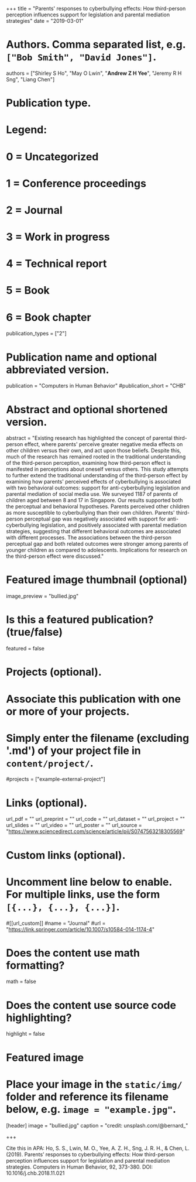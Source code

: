 +++
title = "Parents' responses to cyberbullying effects: How third-person perception influences support for legislation and parental mediation strategies"
date = "2019-03-01"

# Authors. Comma separated list, e.g. `["Bob Smith", "David Jones"]`.

authors = ["Shirley S Ho", "May O Lwin", "**Andrew Z H Yee**", "Jeremy R H Sng", "Liang Chen"]

# Publication type.
# Legend:
# 0 = Uncategorized
# 1 = Conference proceedings
# 2 = Journal
# 3 = Work in progress
# 4 = Technical report
# 5 = Book
# 6 = Book chapter
publication_types = ["2"]

# Publication name and optional abbreviated version.
publication = "Computers in Human Behavior"
#publication_short = "CHB"

# Abstract and optional shortened version.

abstract = "Existing research has highlighted the concept of parental third-person effect, where parents' perceive greater negative media effects on other children versus their own, and act upon those beliefs. Despite this, much of the research has remained rooted in the traditional understanding of the third-person perception, examining how third-person effect is manifested in perceptions about oneself versus others. This study attempts to further extend the traditional understanding of the third-person effect by examining how parents' perceived effects of cyberbullying is associated with two behavioral outcomes: support for anti-cyberbullying legislation and parental mediation of social media use. We surveyed 1187 of parents of children aged between 8 and 17 in Singapore. Our results supported both the perceptual and behavioral hypotheses. Parents perceived other children as more susceptible to cyberbullying than their own children. Parents' third-person perceptual gap was negatively associated with support for anti-cyberbullying legislation, and positively associated with parental mediation strategies, suggesting that different behavioral outcomes are associated with different processes. The associations between the third-person perceptual gap and both related outcomes were stronger among parents of younger children as compared to adolescents. Implications for research on the third-person effect were discussed."

# Featured image thumbnail (optional)
image_preview = "bullied.jpg"

# Is this a featured publication? (true/false)
featured = false

# Projects (optional).
#   Associate this publication with one or more of your projects.
#   Simply enter the filename (excluding '.md') of your project file in `content/project/`.
#projects = ["example-external-project"]

# Links (optional).
url_pdf = ""
url_preprint = ""
url_code = ""
url_dataset = ""
url_project = ""
url_slides = ""
url_video = ""
url_poster = ""
url_source = "https://www.sciencedirect.com/science/article/pii/S0747563218305569"

# Custom links (optional).
#   Uncomment line below to enable. For multiple links, use the form `[{...}, {...}, {...}]`.
#[[url_custom]]
#name = "Journal"
#url = "https://link.springer.com/article/10.1007/s10584-014-1174-4"

# Does the content use math formatting?
math = false

# Does the content use source code highlighting?
highlight = false
  
# Featured image
# Place your image in the `static/img/` folder and reference its filename below, e.g. `image = "example.jpg"`.
[header]
image = "bullied.jpg"
caption = "credit: unsplash.com/@bernard_"

+++

Cite this in APA: Ho, S. S., Lwin, M. O., Yee, A. Z. H., Sng, J. R. H., & Chen, L. (2019). Parents’ responses to cyberbullying effects: How third-person perception influences support for legislation and parental mediation strategies. Computers in Human Behavior, 92, 373-380. DOI: 10.1016/j.chb.2018.11.021

